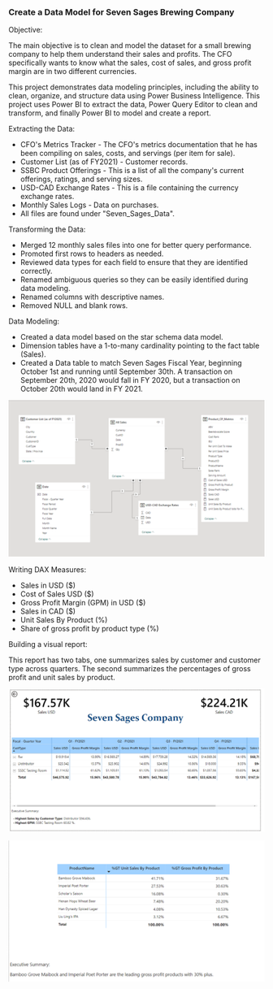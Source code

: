 ### Create a Data Model for Seven Sages Brewing Company ###


Objective:

The main objective is to clean and model the dataset for a small brewing company to help them understand their sales and profits. The CFO specifically wants to know what the sales, cost of sales, and gross profit margin are in two different currencies.

This project demonstrates data modeling principles, including the ability to clean, organize, and structure data using Power Business Intelligence. This project uses Power BI to extract the data, Power Query Editor to clean and transform, and finally Power BI to model and create a report.


Extracting the Data:

* CFO's Metrics Tracker - The CFO's metrics documentation that he has been compiling on sales, costs, and servings (per item for sale).
* Customer List (as of FY2021) - Customer records.
* SSBC Product Offerings - This is a list of all the company's current offerings, ratings, and serving sizes.
* USD-CAD Exchange Rates - This is a file containing the currency exchange rates.
* Monthly Sales Logs - Data on purchases.
* All files are found under "Seven_Sages_Data".


Transforming the Data:

* Merged 12 monthly sales files into one for better query performance.
* Promoted first rows to headers as needed.
* Reviewed data types for each field to ensure that they are identified correctly.
* Renamed ambiguous queries so they can be easily identified during data modeling.
* Renamed columns with descriptive names.
* Removed NULL and blank rows.


Data Modeling:

* Created a data model based on the star schema data model.
* Dimension tables have a 1-to-many cardinality pointing to the fact table (Sales).
* Created a Data table to match Seven Sages Fiscal Year, beginning October 1st and running until September 30th. A transaction on September 20th, 2020 would fall in FY 2020, but a transaction on October 20th would land in FY 2021.

![Data Model](./Data_Model.png)


Writing DAX Measures:

* Sales in USD ($)
* Cost of Sales USD ($)
* Gross Profit Margin (GPM) in USD ($)
* Sales in CAD ($)
* Unit Sales By Product (%)
* Share of gross profit by product type (%)


Building a visual report:

This report has two tabs, one summarizes sales by customer and customer type across quarters. The second summarizes the percentages of gross profit and unit sales by product.

![Sales By Customer Type](./report_1.png)


![Gross Profit](./report_2.png)

